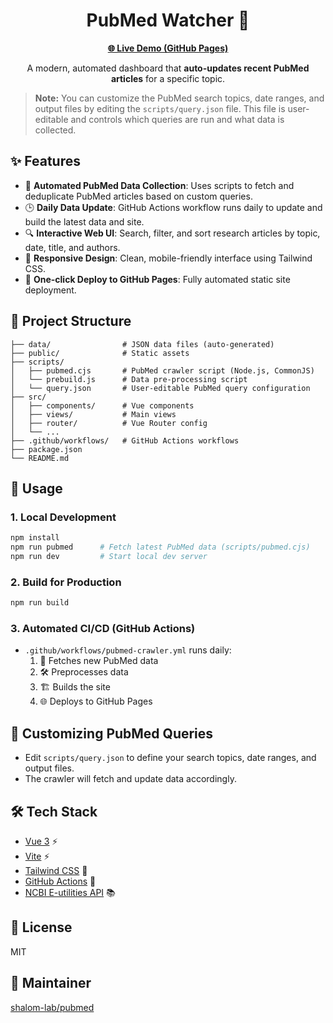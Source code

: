<h1 align="center">
  PubMed Watcher 🧬
</h1>

<p align="center">
  <a href="https://shalom-lab.github.io/pubmed/"><b>🌐 Live Demo (GitHub Pages)</b></a>
</p>

<p align="center">
  A modern, automated dashboard that <b>auto-updates recent PubMed articles</b> for a specific topic.
</p>

> **Note:** You can customize the PubMed search topics, date ranges, and output files by editing the `scripts/query.json` file. This file is user-editable and controls which queries are run and what data is collected.

## ✨ Features

- 🤖 **Automated PubMed Data Collection**: Uses scripts to fetch and deduplicate PubMed articles based on custom queries.
- 🕒 **Daily Data Update**: GitHub Actions workflow runs daily to update and build the latest data and site.
- 🔍 **Interactive Web UI**: Search, filter, and sort research articles by topic, date, title, and authors.
- 📱 **Responsive Design**: Clean, mobile-friendly interface using Tailwind CSS.
- 🚀 **One-click Deploy to GitHub Pages**: Fully automated static site deployment.

## 📁 Project Structure

```
├── data/                # JSON data files (auto-generated)
├── public/              # Static assets
├── scripts/
│   ├── pubmed.cjs       # PubMed crawler script (Node.js, CommonJS)
│   └── prebuild.js      # Data pre-processing script
│   └── query.json       # User-editable PubMed query configuration
├── src/
│   ├── components/      # Vue components
│   ├── views/           # Main views
│   ├── router/          # Vue Router config
│   └── ...
├── .github/workflows/   # GitHub Actions workflows
├── package.json
└── README.md
```

## 🚀 Usage

### 1. Local Development

```bash
npm install
npm run pubmed      # Fetch latest PubMed data (scripts/pubmed.cjs)
npm run dev         # Start local dev server
```

### 2. Build for Production

```bash
npm run build
```

### 3. Automated CI/CD (GitHub Actions)
- `.github/workflows/pubmed-crawler.yml` runs daily:
  1. 📰 Fetches new PubMed data
  2. 🛠️ Preprocesses data
  3. 🏗️ Builds the site
  4. 🌐 Deploys to GitHub Pages

## 📝 Customizing PubMed Queries
- Edit `scripts/query.json` to define your search topics, date ranges, and output files.
- The crawler will fetch and update data accordingly.

## 🛠️ Tech Stack
- [Vue 3](https://vuejs.org/) ⚡
- [Vite](https://vitejs.dev/) ⚡
- [Tailwind CSS](https://tailwindcss.com/) 🎨
- [GitHub Actions](https://github.com/features/actions) 🤖
- [NCBI E-utilities API](https://www.ncbi.nlm.nih.gov/books/NBK25501/) 📚

## 📄 License
MIT

## 👤 Maintainer
[shalom-lab/pubmed](https://github.com/shalom-lab/pubmed)
